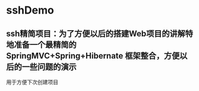 # sshDemo

ssh精简项目：为了方便以后的搭建Web项目的讲解特地准备一个最精简的 SpringMVC+Spring+Hibernate 框架整合，方便以后的一些问题的演示
----
用于方便下次创建项目
